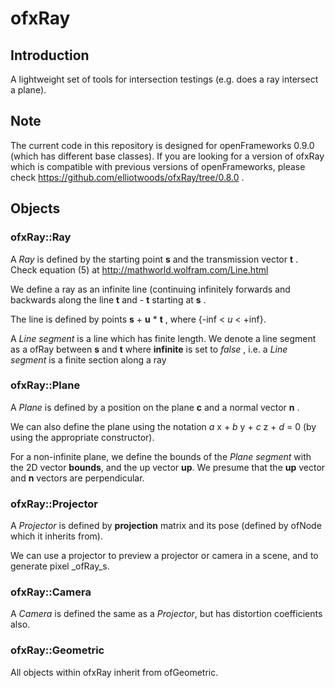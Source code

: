 # ofxRay

## Introduction

A lightweight set of tools for intersection testings (e.g. does a ray intersect a plane).

## Note

The current code in this repository is designed for openFrameworks 0.9.0 (which has different base classes). If you are looking for a version of ofxRay which is compatible with previous versions of openFrameworks, please check https://github.com/elliotwoods/ofxRay/tree/0.8.0 .

## Objects

### ofxRay::Ray

A _Ray_ is defined by the starting point __s__ and the transmission vector __t__ . Check equation (5) at http://mathworld.wolfram.com/Line.html

We define a ray as an infinite line (continuing infinitely forwards and backwards along the line __t__ and - __t__ starting at __s__ .

The line is defined by points __s__ + __u__ * __t__ , where {-inf < _u_ < +inf}.

A _Line segment_ is a line which has finite length. We denote a line segment as a ofRay between __s__ and __t__ where __infinite__ is set to _false_ , i.e. a _Line segment_ is a finite section along a ray

### ofxRay::Plane

A _Plane_ is defined by a position on the plane  __c__ and a normal vector __n__ .

We can also define the plane using the notation _a_ x + _b_ y + _c_ z + _d_ = 0 (by using the appropriate constructor).

For a non-infinite plane, we define the bounds of the _Plane segment_ with the 2D vector __bounds__, and the up vector __up__. We presume that the __up__ vector and __n__ vectors are perpendicular.

### ofxRay::Projector

A _Projector_ is defined by __projection__ matrix and its pose (defined by ofNode which it inherits from).

We can use a projector to preview a projector or camera in a scene, and to generate pixel _ofRay_s.

### ofxRay::Camera

A _Camera_ is defined the same as a _Projector_, but has distortion coefficients also.

### ofxRay::Geometric

All objects within ofxRay inherit from ofGeometric. 
